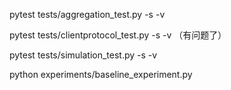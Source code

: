 pytest tests/aggregation_test.py -s -v

pytest tests/clientprotocol_test.py -s -v （有问题了）

pytest tests/simulation_test.py -s -v

python experiments/baseline_experiment.py
